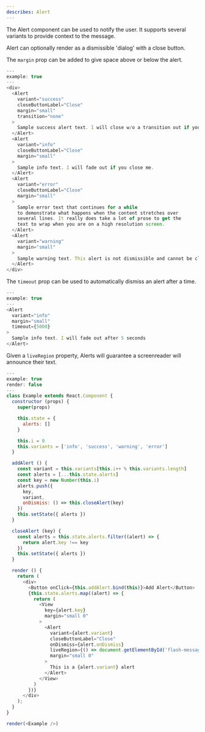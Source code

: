 ```yaml
---
describes: Alert
---
```


The Alert component can be used to notify the user. It supports several
variants to provide context to the message.

Alert can optionally render as a dismissible 'dialog' with a close button.

The `margin` prop can be added to give
space above or below the alert.

```js
---
example: true
---
<div>
  <Alert
    variant="success"
    closeButtonLabel="Close"
    margin="small"
    transition="none"
  >
    Sample success alert text. I will close w/o a transition out if you close me
  </Alert>
  <Alert
    variant="info"
    closeButtonLabel="Close"
    margin="small"
  >
    Sample info text. I will fade out if you close me.
  </Alert>
  <Alert
    variant="error"
    closeButtonLabel="Close"
    margin="small"
  >
    Sample error text that continues for a while
    to demonstrate what happens when the content stretches over
    several lines. It really does take a lot of prose to get the
    text to wrap when you are on a high resolution screen.
  </Alert>
  <Alert
    variant="warning"
    margin="small"
  >
    Sample warning text. This alert is not dismissible and cannot be closed.
  </Alert>
</div>
```

The `timeout` prop can be used to automatically dismiss an alert after a time.

```js
---
example: true
---
<Alert
  variant="info"
  margin="small"
  timeout={5000}
>
  Sample info text. I will fade out after 5 seconds
</Alert>
```
Given a `liveRegion` property, Alerts will guarantee a screenreader will announce their text.

```js
---
example: true
render: false
---
class Example extends React.Component {
  constructor (props) {
    super(props)

    this.state = {
      alerts: []
    }

    this.i = 0
    this.variants = ['info', 'success', 'warning', 'error']
  }

  addAlert () {
    const variant = this.variants[this.i++ % this.variants.length]
    const alerts = [...this.state.alerts]
    const key = new Number(this.i)
    alerts.push({
      key,
      variant,
      onDismiss: () => this.closeAlert(key)
    })
    this.setState({ alerts })
  }

  closeAlert (key) {
    const alerts = this.state.alerts.filter((alert) => {
      return alert.key !== key
    })
    this.setState({ alerts })
  }

  render () {
    return (
      <div>
        <Button onClick={this.addAlert.bind(this)}>Add Alert</Button>
        {this.state.alerts.map((alert) => {
          return (
            <View
              key={alert.key}
              margin="small 0"
            >
              <Alert
                variant={alert.variant}
                closeButtonLabel="Close"
                onDismiss={alert.onDismiss}
                liveRegion={() => document.getElementById('flash-messages')}
                margin="small 0"
              >
                This is a {alert.variant} alert
              </Alert>
            </View>
          )
        })}
      </div>
    );
  }
}

render(<Example />)
```
